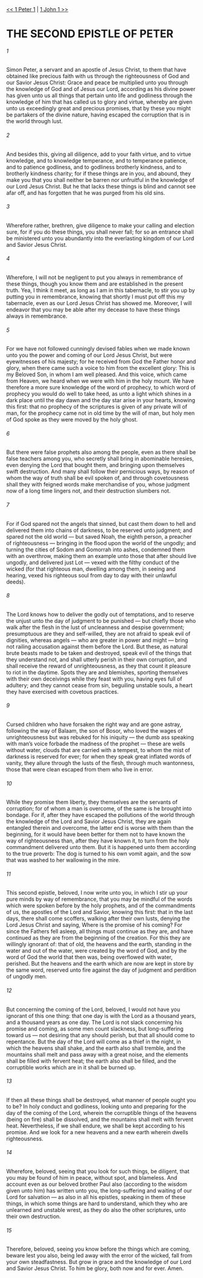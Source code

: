 [<< 1 Peter 1](../1%20Peter/1%20Peter%201.md)  |  [1 John 1 >>](../1%20John/1%20John%201.md)

# THE SECOND EPISTLE OF PETER
###### 1

Simon Peter, a servant and an apostle of Jesus Christ, to them that have obtained like precious faith with us through the righteousness of God and our Savior Jesus Christ: Grace and peace be multiplied unto you through the knowledge of God and of Jesus our Lord, according as his divine power has given unto us all things that pertain unto life and godliness through the knowledge of him that has called us to glory and virtue, whereby are given unto us exceedingly great and precious promises, that by these you might be partakers of the divine nature, having escaped the corruption that is in the world through lust.

###### 2
And besides this, giving all diligence, add to your faith virtue, and to virtue knowledge, and to knowledge temperance, and to temperance patience, and to patience godliness, and to godliness brotherly kindness, and to brotherly kindness charity; for if these things are in you, and abound, they make you that you shall neither be barren nor unfruitful in the knowledge of our Lord Jesus Christ. But he that lacks these things is blind and cannot see afar off, and has forgotten that he was purged from his old sins.

###### 3
Wherefore rather, brethren, give diligence to make your calling and election sure, for if you do these things, you shall never fall; for so an entrance shall be ministered unto you abundantly into the everlasting kingdom of our Lord and Savior Jesus Christ.

###### 4
Wherefore, I will not be negligent to put you always in remembrance of these things, though you know them and are established in the present truth. Yea, I think it meet, as long as I am in this tabernacle, to stir you up by putting you in remembrance, knowing that shortly I must put off this my tabernacle, even as our Lord Jesus Christ has showed me. Moreover, I will endeavor that you may be able after my decease to have these things always in remembrance.

###### 5
For we have not followed cunningly devised fables when we made known unto you the power and coming of our Lord Jesus Christ, but were eyewitnesses of his majesty; for he received from God the Father honor and glory, when there came such a voice to him from the excellent glory: This is my Beloved Son, in whom I am well pleased. And this voice, which came from Heaven, we heard when we were with him in the holy mount. We have therefore a more sure knowledge of the word of prophecy, to which word of prophecy you would do well to take heed, as unto a light which shines in a dark place until the day dawn and the day star arise in your hearts, knowing this first: that no prophecy of the scriptures is given of any private will of man, for the prophecy came not in old time by the will of man, but holy men of God spoke as they were moved by the holy ghost.

###### 6
But there were false prophets also among the people, even as there shall be false teachers among you, who secretly shall bring in abominable heresies, even denying the Lord that bought them, and bringing upon themselves swift destruction. And many shall follow their pernicious ways, by reason of whom the way of truth shall be evil spoken of, and through covetousness shall they with feigned words make merchandise of you, whose judgment now of a long time lingers not, and their destruction slumbers not.

###### 7
For if God spared not the angels that sinned, but cast them down to hell and delivered them into chains of darkness, to be reserved unto judgment; and spared not the old world — but saved Noah, the eighth person, a preacher of righteousness — bringing in the flood upon the world of the ungodly; and turning the cities of Sodom and Gomorrah into ashes, condemned them with an overthrow, making them an example unto those that after should live ungodly, and delivered just Lot — vexed with the filthy conduct of the wicked (for that righteous man, dwelling among them, in seeing and hearing, vexed his righteous soul from day to day with their unlawful deeds).

###### 8
The Lord knows how to deliver the godly out of temptations, and to reserve the unjust unto the day of judgment to be punished — but chiefly those who walk after the flesh in the lust of uncleanness and despise government; presumptuous are they and self-willed, they are not afraid to speak evil of dignities, whereas angels — who are greater in power and might — bring not railing accusation against them before the Lord. But these, as natural brute beasts made to be taken and destroyed, speak evil of the things that they understand not, and shall utterly perish in their own corruption, and shall receive the reward of unrighteousness, as they that count it pleasure to riot in the daytime. Spots they are and blemishes, sporting themselves with their own deceivings while they feast with you, having eyes full of adultery; and they cannot cease from sin, beguiling unstable souls, a heart they have exercised with covetous practices.

###### 9
Cursed children who have forsaken the right way and are gone astray, following the way of Balaam, the son of Bosor, who loved the wages of unrighteousness but was rebuked for his iniquity — the dumb ass speaking with man’s voice forbade the madness of the prophet — these are wells without water, clouds that are carried with a tempest, to whom the mist of darkness is reserved for ever; for when they speak great inflated words of vanity, they allure through the lusts of the flesh, through much wantonness, those that were clean escaped from them who live in error.

###### 10
While they promise them liberty, they themselves are the servants of corruption; for of whom a man is overcome, of the same is he brought into bondage. For if, after they have escaped the pollutions of the world through the knowledge of the Lord and Savior Jesus Christ, they are again entangled therein and overcome, the latter end is worse with them than the beginning, for it would have been better for them not to have known the way of righteousness than, after they have known it, to turn from the holy commandment delivered unto them. But it is happened unto them according to the true proverb: The dog is turned to his own vomit again, and the sow that was washed to her wallowing in the mire.

###### 11
This second epistle, beloved, I now write unto you, in which I stir up your pure minds by way of remembrance, that you may be mindful of the words which were spoken before by the holy prophets, and of the commandments of us, the apostles of the Lord and Savior, knowing this first: that in the last days, there shall come scoffers, walking after their own lusts, denying the Lord Jesus Christ and saying, Where is the promise of his coming? For since the Fathers fell asleep, all things must continue as they are, and have continued as they are from the beginning of the creation. For this they are willingly ignorant of: that of old, the heavens and the earth, standing in the water and out of the water, were created by the word of God, and by the word of God the world that then was, being overflowed with water, perished. But the heavens and the earth which are now are kept in store by the same word, reserved unto fire against the day of judgment and perdition of ungodly men.

###### 12
But concerning the coming of the Lord, beloved, I would not have you ignorant of this one thing: that one day is with the Lord as a thousand years, and a thousand years as one day. The Lord is not slack concerning his promise and coming, as some men count slackness, but long-suffering toward us — not desiring that any should perish, but that all should come to repentance. But the day of the Lord will come as a thief in the night, in which the heavens shall shake, and the earth also shall tremble, and the mountains shall melt and pass away with a great noise, and the elements shall be filled with fervent heat; the earth also shall be filled, and the corruptible works which are in it shall be burned up.

###### 13
If then all these things shall be destroyed, what manner of people ought you to be? In holy conduct and godliness, looking unto and preparing for the day of the coming of the Lord, wherein the corruptible things of the heavens (being on fire) shall be dissolved, and the mountains shall melt with fervent heat. Nevertheless, if we shall endure, we shall be kept according to his promise. And we look for a new heavens and a new earth wherein dwells righteousness.

###### 14
Wherefore, beloved, seeing that you look for such things, be diligent, that you may be found of him in peace, without spot, and blameless. And account even as our beloved brother Paul also (according to the wisdom given unto him) has written unto you, the long-suffering and waiting of our Lord for salvation — as also in all his epistles, speaking in them of these things, in which some things are hard to understand, which they who are unlearned and unstable wrest, as they do also the other scriptures, unto their own destruction.

###### 15
Therefore, beloved, seeing you know before the things which are coming, beware lest you also, being led away with the error of the wicked, fall from your own steadfastness. But grow in grace and the knowledge of our Lord and Savior Jesus Christ. To him be glory, both now and for ever. Amen.